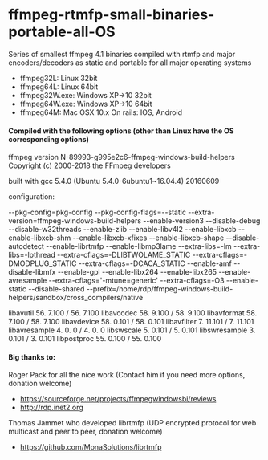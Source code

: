 # ffmpeg-rtmfp-small-binaries-portable-all-OS
Series of smallest ffmpeg 4.1 binaries compiled with rtmfp and major encoders/decoders
as static and portable for all major operating systems

- ffmpeg32L:      Linux 32bit
- ffmpeg64L:      Linux 64bit
- ffmpeg32W.exe:  Windows XP->10 32bit
- ffmpeg64W.exe:  Windows XP->10 64bit
- ffmpeg64M:      Mac OSX 10.x
On rails: IOS, Android

#### Compiled with the following options (other than Linux have the OS corresponding options)

ffmpeg version N-89993-g995e2c6-ffmpeg-windows-build-helpers Copyright (c) 2000-2018 the FFmpeg developers

built with gcc 5.4.0 (Ubuntu 5.4.0-6ubuntu1~16.04.4) 20160609

configuration: 

   --pkg-config=pkg-config --pkg-config-flags=--static --extra-version=ffmpeg-windows-build-helpers --enable-version3 
  --disable-debug --disable-w32threads --enable-zlib --enable-libv4l2 --enable-libxcb --enable-libxcb-shm --enable-libxcb-xfixes
  --enable-libxcb-shape --disable-autodetect --enable-librtmfp --enable-libmp3lame --extra-libs=-lm --extra-libs=-lpthread 
  --extra-cflags=-DLIBTWOLAME_STATIC --extra-cflags=-DMODPLUG_STATIC --extra-cflags=-DCACA_STATIC --enable-amf 
  --disable-libmfx --enable-gpl --enable-libx264 --enable-libx265 --enable-avresample --extra-cflags='-mtune=generic' 
  --extra-cflags=-O3 --enable-static --disable-shared 
  --prefix=/home/rdp/ffmpeg-windows-build-helpers/sandbox/cross_compilers/native
  
  libavutil      56.  7.100 / 56.  7.100
  libavcodec     58.  9.100 / 58.  9.100
  libavformat    58.  7.100 / 58.  7.100
  libavdevice    58.  0.101 / 58.  0.101
  libavfilter     7. 11.101 /  7. 11.101
  libavresample   4.  0.  0 /  4.  0.  0
  libswscale      5.  0.101 /  5.  0.101
  libswresample   3.  0.101 /  3.  0.101
  libpostproc    55.  0.100 / 55.  0.100

#### Big thanks to:

Roger Pack for all the nice work (Contact him if you need more options, donation welcome)
- https://sourceforge.net/projects/ffmpegwindowsbi/reviews
- http://rdp.inet2.org

Thomas Jammet who developed librtmfp (UDP encrypted protocol for web multicast and peer to peer, donation welcome)
- https://github.com/MonaSolutions/librtmfp
